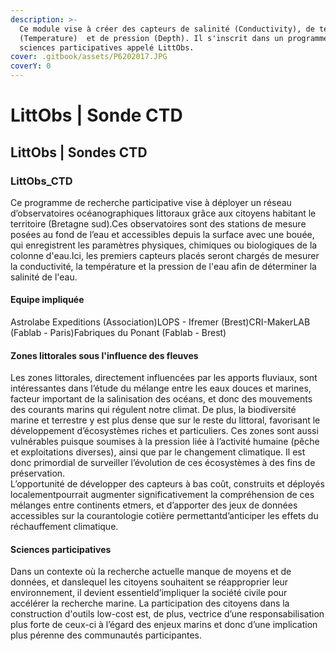```yaml
---
description: >-
  Ce module vise à créer des capteurs de salinité (Conductivity), de température
  (Temperature)  et de pression (Depth). Il s'inscrit dans un programme de
  sciences participatives appelé LittObs.
cover: .gitbook/assets/P6202017.JPG
coverY: 0
---
```


# LittObs | Sonde CTD

## LittObs | Sondes CTD

### LittObs\_CTD

Ce programme de recherche participative vise à déployer un réseau d’observatoires océanographiques littoraux grâce aux citoyens habitant le territoire (Bretagne sud).Ces observatoires sont des stations de mesure posées au fond de l’eau et accessibles depuis la surface avec une bouée, qui enregistrent les paramètres physiques, chimiques ou biologiques de la colonne d'eau.Ici, les premiers capteurs placés seront chargés de mesurer la conductivité, la température et la pression de l'eau afin de déterminer la salinité de l'eau.

#### Equipe impliquée

Astrolabe Expeditions (Association)LOPS - Ifremer (Brest)CRI-MakerLAB (Fablab - Paris)Fabriques du Ponant (Fablab - Brest﻿)

#### Zones littorales sous l'influence des fleuves

Les zones littorales, directement influencées par les apports fluviaux, sont intéressantes dans l’étude du mélange entre les eaux douces et marines, facteur important de la salinisation des océans, et donc des mouvements des courants marins qui régulent notre climat. De plus, la biodiversité marine et terrestre y est plus dense que sur le reste du littoral, favorisant le développement d’écosystèmes riches et particuliers. Ces zones sont aussi vulnérables puisque soumises à la pression liée à l’activité humaine (pêche et exploitations diverses), ainsi que par le changement climatique. Il est donc primordial de surveiller l’évolution de ces écosystèmes à des fins de préservation.﻿\
L’opportunité de développer des capteurs à bas coût, construits et déployés localementpourrait augmenter significativement la compréhension de ces mélanges entre continents etmers, et d’apporter des jeux de données accessibles sur la courantologie cotière permettantd’anticiper les effets du réchauffement climatique.

#### Sciences participatives

Dans un contexte où la recherche actuelle manque de moyens et de données, et danslequel les citoyens souhaitent se réapproprier leur environnement, il devient essentield’impliquer la société civile pour accélérer la recherche marine. La participation des citoyens dans la construction d'outils low-cost est, de plus, vectrice d’une responsabilisation plus forte de ceux-ci à l’égard des enjeux marins et donc d’une implication plus pérenne des communautés participantes.
